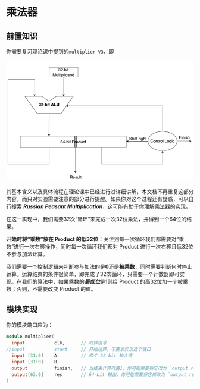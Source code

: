 # 乘法器


## 前置知识
你需要复习理论课中提到的`multiplier V3`，即

![Multiplier V3](./pic/multiplier_v3.png)

其基本含义以及具体流程在理论课中已经进行过详细讲解，本文档不再重复这部分内容，而只对实验需要注意的部分进行提醒。如果你对这个过程还有疑惑，可以自行搜索 ***Russian Peasant Multiplication***，这可能有助于你理解乘法器的实现。

在这一实现中，我们需要32次“循环”来完成一次32位乘法，并得到一个64位的结果。

**开始时将“乘数”放在 Product 的低32位**：关注到每一次循环我们都需要对“乘数”进行一次右移操作，同时每一次循环我们都对 Product 进行一次右移且低32位不参与加法计算。

我们需要一个控制逻辑来判断参与加法的是**0**还是**被乘数**，同时需要判断何时停止运算。运算结束的条件很简单，即完成了32次循环，只需要一个计数器即可实现。在我们的算法中，如果乘数的***最低位***是1则给 Product 的高32位加一个被乘数；否则，不需要改变 Product 的值。

## 模块实现
你的模块端口应为：

<div style="display:none">5LiN5oOz5YaZ5a6e6aqM5oyH5a+85ZWK5ZWK5ZWK5ZWK5ZWK5ZWK5ZWK5ZWK5ZWK77yM6L+ZIHRtZCDlhpnlh7rmnaXkuZ/kuI3mmK/kurror53llYo=</div>

```verilog title="multiplier.v"
module multiplier(
  input           clk,      // 时钟信号
//input           start     // 开始运算，不要求实现这个端口
  input [31:0]    A,        // 两个 32-bit 输入值
  input [31:0]    B,
  output          finish,   // 当结束计算时置1，你可能需要将它改为 `output reg`
  output[63:0]    res       // 64-bit 输出，你可能需要将它修改为 `output reg[63:0]`
)
```

